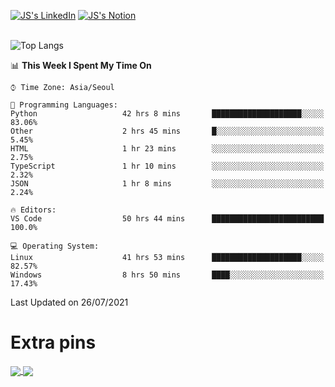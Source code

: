 
[![JS's LinkedIn](https://img.shields.io/badge/LinkedIn-blue?style=for-the-badge&logo=linkedin)](https://www.linkedin.com/in/jaeseung-lee-5a2a32139/) 
[![JS's Notion](https://img.shields.io/badge/Notion-black?style=for-the-badge&logo=notion)](https://bit.ly/ljswiki1) <br><br>
<!-- ![JS's GitHub stats](https://github-readme-stats-lemon-five.vercel.app/api?username=tkxkd0159&hide=contribs,prs,stars,issues&show_icons=true&theme=react&include_all_commits=true)   -->
![Top Langs](https://github-readme-stats-lemon-five.vercel.app/api/top-langs/?username=tkxkd0159&layout=compact&hide=jupyter%20notebook,scss&langs_count=10)  


<!--START_SECTION:waka-->
📊 **This Week I Spent My Time On** 

```text
⌚︎ Time Zone: Asia/Seoul

💬 Programming Languages: 
Python                   42 hrs 8 mins       ████████████████████░░░░░   83.06% 
Other                    2 hrs 45 mins       █░░░░░░░░░░░░░░░░░░░░░░░░   5.45% 
HTML                     1 hr 23 mins        ░░░░░░░░░░░░░░░░░░░░░░░░░   2.75% 
TypeScript               1 hr 10 mins        ░░░░░░░░░░░░░░░░░░░░░░░░░   2.32% 
JSON                     1 hr 8 mins         ░░░░░░░░░░░░░░░░░░░░░░░░░   2.24%

🔥 Editors: 
VS Code                  50 hrs 44 mins      █████████████████████████   100.0%

💻 Operating System: 
Linux                    41 hrs 53 mins      ████████████████████░░░░░   82.57% 
Windows                  8 hrs 50 mins       ████░░░░░░░░░░░░░░░░░░░░░   17.43%

```


 Last Updated on 26/07/2021
<!--END_SECTION:waka-->

# Extra pins
<a href="https://github.com/tkxkd0159/go-chain">
  <img align="center" src="https://github-readme-stats-lemon-five.vercel.app/api/pin/?username=tkxkd0159&repo=go-chain&theme=react" />
</a>
<a href="https://github.com/tkxkd0159/dsalgo">
  <img align="center" src="https://github-readme-stats-lemon-five.vercel.app/api/pin/?username=tkxkd0159&repo=dsalgo&theme=react" />
</a>

<!---
- 🔭 I’m currently working on ...
- 🌱 I’m currently learning blockchain and distributed network
- 👯 I’m looking to collaborate on ...
- 🤔 I’m looking for help with ...
- 💬 Ask me about ...
- 📫 How to reach me: ...
- 😄 Pronouns: ...
- ⚡ Fun fact: ...
-->
